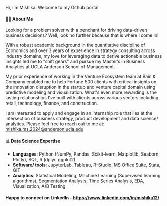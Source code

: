 Hi, I’m Mishika. Welcome to my Github portal.

#### 👩‍🎓 About Me 

Looking for a problem solver with a penchant for driving data-driven business decisions? Well, look no further because that is where I come in! 

With a robust academic background in the quantitative discipline of Economics and over 3 years of experience in strategy consulting across industry domains, my love for leveraging data to derive actionable business insights led me to "shift gears" and pursue my Master’s in Business Analytics at UCLA Anderson School of Management.

My prior experience of working in the Venture Ecosystem team at Bain & Company enabled me to help Fortune 500 clients with critical insights on the innovation disruption in the startup and venture capital domain using predictive modeling and visualization. What's even more rewarding is the lasting relationships I've built with clients across various sectors including retail, technology, finance, and construction.

I am interested to apply and engage in an internship role that lies at the intersection of business strategy, product development and data science/ analytics. Please feel free to reach out to me at: mishika.ms.2024@anderson.ucla.edu

#### 📊 Data Science Expertise

- <b>Languages</b>: Python (NumPy, Pandas, Scikit-learn, Matplotlib, Seaborn, Plotly), SQL, R (dplyr, ggplot2)
- <b>Software/ tools</b>: JupyterLab, Tableau, R-Studio, MS Office Suite, Stata, GIT
- <b>Analytics</b>: Statistical Modeling, Machine Learning (Supervised learning algorithms), Segmentation Analysis, Time Series Analysis, EDA, Visualization, A/B Testing 


#### Happy to connect on LinkedIn - https://www.linkedin.com/in/mishika12/
<!---
mishika12/mishika12 is a ✨ special ✨ repository because its `README.md` (this file) appears on your GitHub profile.
You can click the Preview link to take a look at your changes.
--->
